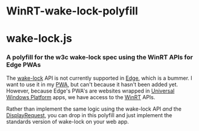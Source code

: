 # WinRT-wake-lock-polyfill
# wake-lock.js
### A polyfill for the w3c wake-lock spec using the WinRT APIs for Edge PWAs

The [wake-lock](https://w3c.github.io/wake-lock/) API is not currently supported in [Edge](https://www.microsoft.com/en-us/windows/microsoft-edge), which is a bummer. I want to use it in my [PWA](https://en.wikipedia.org/wiki/Progressive_web_app), but can't because it hasn't been added yet. However, because Edge's PWA's are websites wrapped in [Universal Windows Platform](https://docs.microsoft.com/en-us/windows/uwp/get-started/whats-a-uwp) apps, we have access to the [WinRT](https://en.wikipedia.org/wiki/Windows_Runtime) APIs.

Rather than implement the same logic using the wake-lock API _and_ the [DisplayRequest](https://docs.microsoft.com/en-us/uwp/api/windows.system.display.displayrequest), you can drop in this polyfill and just implement the standards version of wake-lock on your web app.

